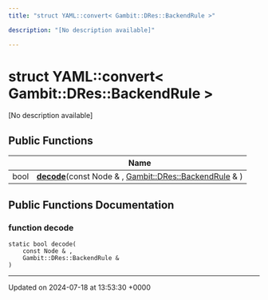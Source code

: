 ```yaml
---
title: "struct YAML::convert< Gambit::DRes::BackendRule >"

description: "[No description available]"

---
```


# struct YAML::convert< Gambit::DRes::BackendRule >



[No description available]

## Public Functions

|                | Name           |
| -------------- | -------------- |
| bool | **[decode](/documentation/code/classes/structyaml_1_1convert_3_01gambit_1_1dres_1_1backendrule_01_4/#function-decode)**(const Node & , [Gambit::DRes::BackendRule](/documentation/code/classes/structgambit_1_1dres_1_1backendrule/) & ) |

## Public Functions Documentation

### function decode

```
static bool decode(
    const Node & ,
    Gambit::DRes::BackendRule & 
)
```


-------------------------------

Updated on 2024-07-18 at 13:53:30 +0000